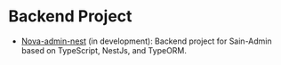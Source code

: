 # Backend Project

- [Nova-admin-nest](https://github.com/chansee97/nove-admin-nest) (in development): Backend project for Sain-Admin based on TypeScript, NestJs, and TypeORM.
